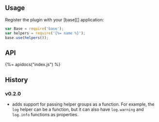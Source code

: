 ## Usage

Register the plugin with your [base][] application:

```js
var Base = require('base');
var helpers = require('{%= name %}');
base.use(helpers());
```

## API
{%= apidocs("index.js") %}

## History

### v0.2.0

- adds support for passing helper groups as a function. For example, the `log` helper can be a function, but it can also have `log.warning` and `log.info` functions as properties.
